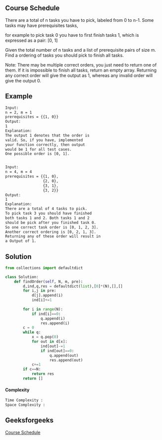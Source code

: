## Course Schedule
There are a total of n tasks you have to pick, labeled from 0 to n-1. Some tasks may have prerequisites tasks, 

for example to pick task 0 you have to first finish tasks 1, which is expressed as a pair: [0, 1]

Given the total number of n tasks and a list of prerequisite pairs of size m. Find a ordering of tasks you should pick to finish all tasks.

Note: There may be multiple correct orders, you just need to return one of them. If it is impossible to finish all tasks, return an empty 
array. Returning any correct order will give the output as 1, whereas any invalid order will give the output 0.
## Example 

```bash
Input:
n = 2, m = 1
prerequisites = {{1, 0}}
Output:
1
Explanation:
The output 1 denotes that the order is
valid. So, if you have, implemented
your function correctly, then output
would be 1 for all test cases.
One possible order is [0, 1].


Input:
n = 4, m = 4
prerequisites = {{1, 0},
                 {2, 0},
                 {3, 1},
                 {3, 2}}
Output:
1
Explanation:
There are a total of 4 tasks to pick.
To pick task 3 you should have finished
both tasks 1 and 2. Both tasks 1 and 2
should be pick after you finished task 0.
So one correct task order is [0, 1, 2, 3].
Another correct ordering is [0, 2, 1, 3].
Returning any of these order will result in
a Output of 1.
```

## Solution

```python
from collections import defaultdict

class Solution:
    def findOrder(self, N, m, pre):
        d,ind,q,res = defaultdict(list),[0]*(N),[],[]
        for i,j in pre:
            d[j].append(i)
            ind[i]+=1
        
        for i in range(N):
            if ind[i]==0:
                q.append(i)
                res.append(i)
        c = 0
        while q:
            x = q.pop(0)
            for out in d[x]:
                ind[out]-=1
                if ind[out]==0:
                    q.append(out)
                    res.append(out)
            c+=1
        if c==N:
            return res
        return []
 ```
#### Complexity
```bash
Time Complexity :
Space Complexity : 
```
## Geeksforgeeks
[Course Schedule](https://practice.geeksforgeeks.org/problems/course-schedule/1)
